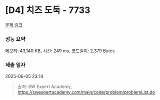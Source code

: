 # [D4] 치즈 도둑 - 7733 

[문제 링크](https://swexpertacademy.com/main/code/problem/problemDetail.do?contestProbId=AWrDOdQqRCUDFARG) 

### 성능 요약

메모리: 43,140 KB, 시간: 249 ms, 코드길이: 2,379 Bytes

### 제출 일자

2025-06-05 23:14



> 출처: SW Expert Academy, https://swexpertacademy.com/main/code/problem/problemList.do